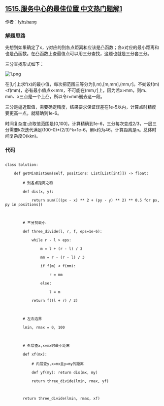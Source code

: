 ## [1515.服务中心的最佳位置 中文热门题解1](https://leetcode.cn/problems/best-position-for-a-service-centre/solutions/100000/san-fen-tao-san-fen-by-lyhshang)

作者：[lyhshang](https://leetcode.cn/u/lyhshang)
### 解题思路
先想到如果确定了x，y对应的到各点距离和应该是凸函数；各x对应的最小距离和也是凸函数。在凸函数上查最值点可以用三分查找，这题也就是三分套三分。
三分查找形式如下：
![1.png](https://pic.leetcode-cn.com/40ce2b90dafddc2be90121a4defc7beb7d5e3e472d869ba027621b7714b4f2c8-1.png)
在[l,r]上求f(x)的最小值，每次把范围三等分为[l,m),[m,mm],(mm,r]。不妨设f(m)<f(mm)，必有最小值点x<mm，不可能在(mm,r]上，因为若x>mm，则m、mm、x三点是一个上凸，所以令r=mm删去这一段。

三分是逼近取值，需要确定精度，结果要求保证误差在1e-5以内，计算点时精度要更高一点，就精确到1e-6。

时间复杂度:点取值范围是[0,100]，计算精确到1e-6，三分每次变成2/3，一层三分需要k次迭代满足(100-0)*(2/3)^k<1e-6，解k约为46。计算距离是n。总体时间复杂度O(kkn)。

### 代码

```python3
class Solution:
    def getMinDistSum(self, positions: List[List[int]]) -> float:
        # 到各点距离之和
        def dis(x, y):
            return sum([((px - x) ** 2 + (py - y) ** 2) ** 0.5 for px, py in positions])

        # 三分找最小
        def three_divide(l, r, f, eps=1e-6):
            while r - l > eps:
                m = l + (r - l) / 3
                mm = r - (r - l) / 3
                if f(m) < f(mm):
                    r = mm
                else:
                    l = m
            return f((l + r) / 2)

        # 左右边界
        lmin, rmax = 0, 100

        # 外层查x,x=mx时最小距离
        def xf(mx):
            # 内层查y,x=mx且y=my的距离
            def yf(my): return dis(mx, my)
            return three_divide(lmin, rmax, yf)

        return three_divide(lmin, rmax, xf)
```
